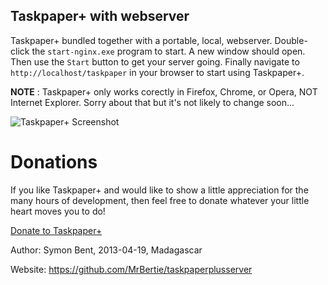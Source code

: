 Taskpaper+ with webserver
------

Taskpaper+ bundled together with a portable, local, webserver.
Double-click the `start-nginx.exe` program to start.  A new window should open.  Then use the `Start` button to get your server going.  Finally navigate to `http://localhost/taskpaper` in your browser to start using Taskpaper+.

**NOTE** : Taskpaper+ only works corectly in Firefox, Chrome, or Opera, NOT Internet Explorer.  Sorry about that but it's not likely to change soon...

![Taskpaper+ Screenshot](https://taskpaperplus.googlecode.com/files/main-view-2013-07-07.png)

Donations
======

If you like Taskpaper+ and would like to show a little appreciation for the many hours of development, then feel free to donate whatever your little heart moves you to do!

[Donate to Taskpaper+](https://www.paypal.com/cgi-bin/webscr?cmd=_s-xclick&hosted_button_id=XUZQ9UDD5SNM2)

Author: Symon Bent, 2013-04-19, Madagascar

Website: https://github.com/MrBertie/taskpaperplusserver
